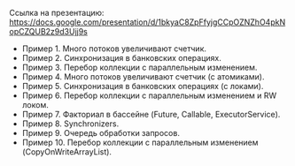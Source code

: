 Ссылка на презентацию: https://docs.google.com/presentation/d/1bkyaC8ZpFfyjgCCpOZNZhO4pkNopCZQUB2z9d3Ujj9s

- Пример 1. Много потоков увеличивают счетчик.
- Пример 2. Синхронизация в банковских операциях.
- Пример 3. Перебор коллекции с параллельным изменением.
- Пример 4. Много потоков увеличивают счетчик (с атомиками).
- Пример 5. Синхронизация в банковских операциях (с локами).
- Пример 6. Перебор коллекции с параллельным изменением и RW локом.
- Пример 7. Факториал в бассейне (Future, Callable, ExecutorService).
- Пример 8. Synchronizers.
- Пример 9. Очередь обработки запросов.
- Пример 10. Перебор коллекции с параллельным изменением (CopyOnWriteArrayList).
